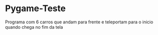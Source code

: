 # Pygame-Teste
Programa com 6 carros que andam para frente e teleportam para o inicio quando chega no fim da tela
